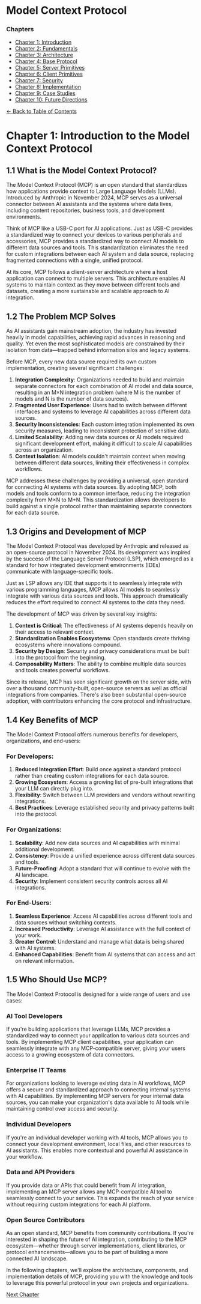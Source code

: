 # Model Context Protocol

### Chapters

- [Chapter 1: Introduction](./chapter1_introduction.md)
- [Chapter 2: Fundamentals](./chapter2_fundamentals.md)
- [Chapter 3: Architecture](./chapter3_architecture.md)
- [Chapter 4: Base Protocol](./chapter4_base_protocol.md)
- [Chapter 5: Server Primitives](./chapter5_server_primitives.md)
- [Chapter 6: Client Primitives](./chapter6_client_primitives.md)
- [Chapter 7: Security](./chapter7_security.md)
- [Chapter 8: Implementation](./chapter8_implementation.md)
- [Chapter 9: Case Studies](./chapter9_case_studies.md)
- [Chapter 10: Future Directions](./chapter10_future_directions.md)

[← Back to Table of Contents](../)

# Chapter 1: Introduction to the Model Context Protocol

## 1.1 What is the Model Context Protocol?

The Model Context Protocol (MCP) is an open standard that standardizes how applications provide context to Large Language Models (LLMs). Introduced by Anthropic in November 2024, MCP serves as a universal connector between AI assistants and the systems where data lives, including content repositories, business tools, and development environments.

Think of MCP like a USB-C port for AI applications. Just as USB-C provides a standardized way to connect your devices to various peripherals and accessories, MCP provides a standardized way to connect AI models to different data sources and tools. This standardization eliminates the need for custom integrations between each AI system and data source, replacing fragmented connections with a single, unified protocol.

At its core, MCP follows a client-server architecture where a host application can connect to multiple servers. This architecture enables AI systems to maintain context as they move between different tools and datasets, creating a more sustainable and scalable approach to AI integration.

## 1.2 The Problem MCP Solves

As AI assistants gain mainstream adoption, the industry has invested heavily in model capabilities, achieving rapid advances in reasoning and quality. Yet even the most sophisticated models are constrained by their isolation from data—trapped behind information silos and legacy systems.

Before MCP, every new data source required its own custom implementation, creating several significant challenges:

1.  **Integration Complexity**: Organizations needed to build and maintain separate connectors for each combination of AI model and data source, resulting in an M×N integration problem (where M is the number of models and N is the number of data sources).
2.  **Fragmented User Experience**: Users had to switch between different interfaces and systems to leverage AI capabilities across different data sources.
3.  **Security Inconsistencies**: Each custom integration implemented its own security measures, leading to inconsistent protection of sensitive data.
4.  **Limited Scalability**: Adding new data sources or AI models required significant development effort, making it difficult to scale AI capabilities across an organization.
5.  **Context Isolation**: AI models couldn't maintain context when moving between different data sources, limiting their effectiveness in complex workflows.

MCP addresses these challenges by providing a universal, open standard for connecting AI systems with data sources. By adopting MCP, both models and tools conform to a common interface, reducing the integration complexity from M×N to M+N. This standardization allows developers to build against a single protocol rather than maintaining separate connectors for each data source.

## 1.3 Origins and Development of MCP

The Model Context Protocol was developed by Anthropic and released as an open-source protocol in November 2024. Its development was inspired by the success of the Language Server Protocol (LSP), which emerged as a standard for how integrated development environments (IDEs) communicate with language-specific tools.

Just as LSP allows any IDE that supports it to seamlessly integrate with various programming languages, MCP allows AI models to seamlessly integrate with various data sources and tools. This approach dramatically reduces the effort required to connect AI systems to the data they need.

The development of MCP was driven by several key insights:

1.  **Context is Critical**: The effectiveness of AI systems depends heavily on their access to relevant context.
2.  **Standardization Enables Ecosystems**: Open standards create thriving ecosystems where innovations compound.
3.  **Security by Design**: Security and privacy considerations must be built into the protocol from the beginning.
4.  **Composability Matters**: The ability to combine multiple data sources and tools creates powerful workflows.

Since its release, MCP has seen significant growth on the server side, with over a thousand community-built, open-source servers as well as official integrations from companies. There's also been substantial open-source adoption, with contributors enhancing the core protocol and infrastructure.

## 1.4 Key Benefits of MCP

The Model Context Protocol offers numerous benefits for developers, organizations, and end-users:

### For Developers:

1.  **Reduced Integration Effort**: Build once against a standard protocol rather than creating custom integrations for each data source.
2.  **Growing Ecosystem**: Access a growing list of pre-built integrations that your LLM can directly plug into.
3.  **Flexibility**: Switch between LLM providers and vendors without rewriting integrations.
4.  **Best Practices**: Leverage established security and privacy patterns built into the protocol.

### For Organizations:

1.  **Scalability**: Add new data sources and AI capabilities with minimal additional development.
2.  **Consistency**: Provide a unified experience across different data sources and tools.
3.  **Future-Proofing**: Adopt a standard that will continue to evolve with the AI landscape.
4.  **Security**: Implement consistent security controls across all AI integrations.

### For End-Users:

1.  **Seamless Experience**: Access AI capabilities across different tools and data sources without switching contexts.
2.  **Increased Productivity**: Leverage AI assistance with the full context of your work.
3.  **Greater Control**: Understand and manage what data is being shared with AI systems.
4.  **Enhanced Capabilities**: Benefit from AI systems that can access and act on relevant information.

## 1.5 Who Should Use MCP?

The Model Context Protocol is designed for a wide range of users and use cases:

### AI Tool Developers

If you're building applications that leverage LLMs, MCP provides a standardized way to connect your application to various data sources and tools. By implementing MCP client capabilities, your application can seamlessly integrate with any MCP-compatible server, giving your users access to a growing ecosystem of data connectors.

### Enterprise IT Teams

For organizations looking to leverage existing data in AI workflows, MCP offers a secure and standardized approach to connecting internal systems with AI capabilities. By implementing MCP servers for your internal data sources, you can make your organization's data available to AI tools while maintaining control over access and security.

### Individual Developers

If you're an individual developer working with AI tools, MCP allows you to connect your development environment, local files, and other resources to AI assistants. This enables more contextual and powerful AI assistance in your workflow.

### Data and API Providers

If you provide data or APIs that could benefit from AI integration, implementing an MCP server allows any MCP-compatible AI tool to seamlessly connect to your service. This expands the reach of your service without requiring custom integrations for each AI platform.

### Open Source Contributors

As an open standard, MCP benefits from community contributions. If you're interested in shaping the future of AI integration, contributing to the MCP ecosystem—whether through server implementations, client libraries, or protocol enhancements—allows you to be part of building a more connected AI landscape.

In the following chapters, we'll explore the architecture, components, and implementation details of MCP, providing you with the knowledge and tools to leverage this powerful protocol in your own projects and organizations.

[Next Chapter](./chapter2_fundamentals.md)
